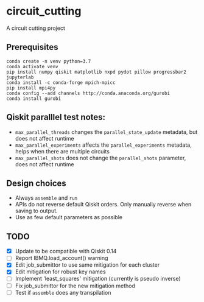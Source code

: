# circuit_cutting
A circuit cutting project

## Prerequisites

```
conda create -n venv python=3.7
conda activate venv
pip install numpy qiskit matplotlib nxpd pydot pillow progressbar2 jupyterlab
conda install -c conda-forge mpich-mpicc
pip install mpi4py
conda config --add channels http://conda.anaconda.org/gurobi
conda install gurobi
```

## Qiskit paralllel test notes:
- ```max_parallel_threads``` changes the ```parallel_state_update``` metadata, but does not affect runtime
- ```max_parallel_experiments``` affects the ```parallel_experiments``` metadata, helps when there are multiple circuits
- ```max_parallel_shots``` does not change the ```parallel_shots``` parameter, does not affect runtime

## Design choices
- Always ```assemble``` and ```run```
- APIs do not reverse default Qiskit orders. Only manually reverse when saving to output.
- Use as few default parameters as possible

## TODO
- [x] Update to be compatible with Qiskit 0.14
- [ ] Report IBMQ.load_account() warning
- [x] Edit job_submittor to use same mitigation for each cluster
- [x] Edit mitigation for robust key names
- [ ] Implement 'least_squares' mitigation (currently is pseudo inverse)
- [ ] Fix job_submittor for the new mitigation method
- [ ] Test if ```assemble``` does any transpilation